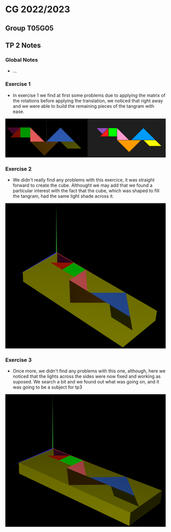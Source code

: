 # CG 2022/2023

## Group T05G05

## TP 2 Notes

### **Global Notes**

- ...

### **Exercise 1**

- In exercise 1 we find at first some problems due to applying the matrix of the rotations before applying the translation, we noticed that right away and we were able to build the remaining pieces of the tangram with ease.

![Screenshot 1 - MyTangram](screenshots/cg-t05g05-tp2-1.png)

### **Exercise 2**

- We didn't really find any problems with this exercice, it was straight forward to create the cube. Althought we may add that we found a particular interest with the fact that the cube, which was shaped to fill the tangram, had the same light shade across it.

![Screenshot 2 - MyCube](screenshots/cg-t05g05-tp2-2.png)

### **Exercise 3**

- Once more, we didn't find any problems with this one, although, here we noticed that the lights across the sides were now fixed and working as suposed. We search a bit and we found out what was going on, and it was going to be a subject for tp3

![Screenshot 3 - MyUniteCubeQuad](screenshots/cg-t05g05-tp2-3.png)
